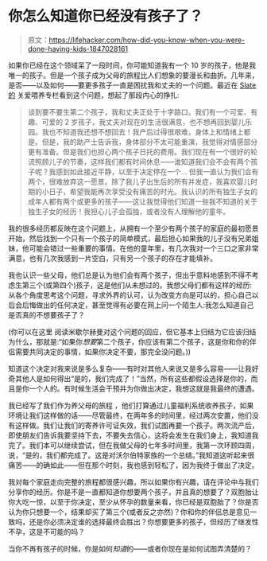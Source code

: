 # 你怎么知道你已经没有孩子了？

> 原文：<https://lifehacker.com/how-did-you-know-when-you-were-done-having-kids-1847028161>

如果你已经在这个领域呆了一段时间，你可能知道我有一个 10 岁的孩子，他是我唯一的孩子。但是一个孩子成为父母的旅程比人们想象的要漫长和曲折。几年来，是否——以及如何——要更多孩子一直是困扰我和丈夫的一个问题。最近在 [Slate 的](https://slate.com/human-interest/2021/05/how-to-know-when-stop-having-children-care-and-feeding.html) 关爱喂养专栏看到这个问题，想起了那段内心的挣扎:

> 谈到要不要生第二个孩子，我和丈夫正处于十字路口。我们有一个可爱、有趣、可爱的 2 岁孩子，我丈夫对现在的生活很满意，也不想再回到婴儿乐园。我也不知道我还想不想回去！我产后过得很艰难，身体上和情绪上都是。但是，我的助产士告诉我，身体部分不太可能重演，我觉得对情感部分更有准备。但是我们也担心两个孩子日托的费用。我们现在有一个很好的轮流照顾儿子的节奏，这样我们都有时间休息——谁知道我们会不会有两个孩子呢？我感到如此接近平静，以至于决定停在一个… 但我一直认为我们会有两个，很难放弃这一愿景。除了我儿子出生后的所有并发症，我喜欢婴儿时期的小日子，希望我能再次享受没有痛苦的时光。我认识的所有独生子女的成年人都有两个或更多的孩子——这让我觉得他们知道一些我不知道的关于独生子女的经历！我担心儿子会孤独，或者没有人理解他的童年。



我的很多经历都反映在这个问题上，从拥有一个至少有两个孩子的家庭的最初愿景开始，然后找到一个只有一个孩子的简单模式，最后担心如果我的儿子没有兄弟姐妹，他可能会错过一些重要的事情。在他的童年里，有几次我对一个三口之家非常满意，也有几次我感到一片空白，只有另一个孩子的存在才能填补。

我也认识一些父母，他们总是认为他们会有两个孩子，但出乎意料地感到不得不考虑生第三个(或第四个)孩子，这是他们从未想过的。我想父母们都有这样的经历:从各个角度思考这个问题，寻求外界的认可，认为改变方向是可以的，担心自己以后会后悔做出的任何决定，甚至觉得有必要在网上问一个陌生人:我怎么知道自己是否真的不想要孩子了？

(你可以在这里 阅读米歇尔赫曼对这个问题的回应，但它基本上归结为它应该归结为什么，那就是:“如果你*想要*第二个孩子，你应该有第二个孩子，这是你和你的伴侣需要共同决定的事情，如果你决定不要，那完全没问题。))

知道这个决定对我来说是多么复杂——有时对其他人来说又是多么容易——让我好奇其他人是如何得出“是的，我们完成了！”当然，所有这些都假设选择是你的，而且是你一个人的。有时候生活会干预并为你做出决定，我想这就是我最终的遭遇。

我已经写了我们作为养父母的旅程 ，他们打算通过儿童福利系统收养孩子，如果环境让我们这样做的话——尽管最终，在两年多的时间里，经过两次安置，他们没有这样做。我们让我们的寄养许可证失效，我们试图再要一个孩子。两次流产后，即使朋友们告诉我要坚持下去，不要失去信心，这将会发生在我们身上，我知道我完了。我们本可以继续尝试，但在我做父母的七年多时间里，我第一次环顾四周，说，“是的，我们都完成了。这是对沃尔伯特家族的一个总结。”我知道这听起来很痛苦——的确如此——但在那个时刻，我也感到轻松了，因为我终于做出了决定。

我对每个家庭走向完整的旅程都很感兴趣，所以如果你有兴趣，请在评论中与我们分享你的经历。你是不是一直都知道你想要两个孩子，并且真的想要了？双胞胎让你大吃一惊，以至于你决定，至少从怀孕的数量来看，你已经是双胞胎了？你是否认为你只想要一个，结果却买了第三个(或者反之亦然)？你和你的伴侣总是意见一致吗，还是你必须决定谁的选择最终会胜出？你想要更多的孩子，但经历了继发性不孕，这是不可能的吗？

当你不再有孩子的时候，你是如何*知道*的——或者你现在是如何试图弄清楚的？